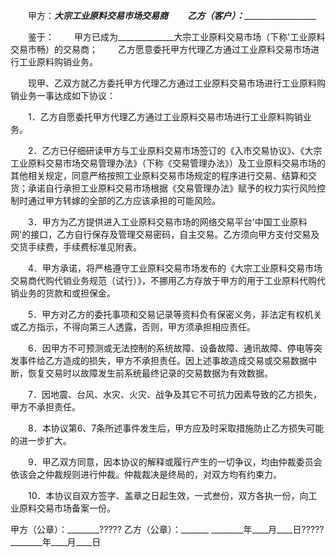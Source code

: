 
 


　　甲方：_______大宗工业原料交易市场交易商
　　乙方（客户）：_________________________


　　鉴于：
　　甲方已成为______________大宗工业原料交易市场（下称'工业原料交易市畅）的交易商；
　　乙方愿意委托甲方代理乙方通过工业原料交易市场进行工业原料购销业务。


　　现甲、乙双方就乙方委托甲方代理乙方通过工业原料交易市场进行工业原料购销业务一事达成如下协议：


　　1．乙方自愿委托甲方代理乙方通过工业原料交易市场进行工业原料购销业务。


　　2．乙方已仔细研读甲方与工业原料交易市场签订的《入市交易协议》、《大宗工业原料交易市场交易管理办法》（下称《交易管理办法》）及工业原料交易市场的其他相关规定，同意严格按照工业原料交易市场规定的程序进行交易、结算和交货；承诺自行承担工业原料交易市场根据《交易管理办法》赋予的权力实行风险控制时通过甲方转嫁的全部的乙方应该承担的可能风险。


　　3．甲方为乙方提供进入工业原料交易市场的网络交易平台'中国工业原料网'的接口，乙方自行保存及管理交易密码，自主交易。乙方须向甲方支付交易及交货手续费，手续费标准见附表。


　　4．甲方承诺，将严格遵守工业原料交易市场发布的《大宗工业原料交易市场交易商代购代销业务规范（试行）》，不挪用乙方存放于甲方的用于工业原料代购代销业务的货款和或担保金。


　　5．甲方对乙方的委托事项和交易记录等资料负有保密义务，非法定有权机关或乙方指示，不得向第三人透露，否则，甲方须承担相应责任。


　　6．因甲方不可预测或无法控制的系统故障、设备故障、通讯故障、停电等突发事件给乙方造成的损失，甲方不承担责任。因上述事故造成交易或交易数据中断，恢复交易时以故障发生前系统最终记录的交易数据为有效数据。


　　7．因地震、台风、水灾、火灾、战争及其它不可抗力因素导致的乙方损失，甲方不承担责任。


　　8．本协议第6、7条所述事件发生后，甲方应及时采取措施防止乙方损失可能的进一步扩大。


　　9．甲乙双方同意，因本协议的解释或履行产生的一切争议，均由仲裁委员会依该会之仲裁规则进行仲裁。仲裁裁决是终局的，对双方均有约束力。


　　10．本协议自双方签字、盖章之日起生效，一式叁份，双方各执一份，向工业原料交易市场备案一份。



甲方（公章）：________????? 乙方（公章）：_______
________年____月____日?????________年____月____日
 


 

 
 
 
 
 
  


  
 

  


  


  
 
 
 
 

